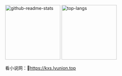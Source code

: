 <img src="https://github-readme-stats.vercel.app/api?username=pcdd-group&include_all_commits=false&count_private=true&show_icons=true&theme=transparent&locale=en&line_height=22"
alt="github-readme-stats" style="height: 177px;"/>
<img src="https://github-readme-stats.vercel.app/api/top-langs?username=pcdd-group&layout=compact&locale=en&theme=transparent"
alt="top-langs" style="height: 177px;"/>

看小说网：🔗https://kxs.lyunion.top


